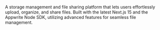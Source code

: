 A storage management and file sharing platform that lets users effortlessly upload, organize, and share files. Built with the latest Next.js 15 and the Appwrite Node SDK, 
utilizing advanced features for seamless file management.
